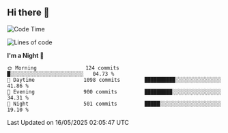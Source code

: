 ## Hi there 👋

<!--
**Wangmerlyn/Wangmerlyn** is a ✨ _special_ ✨ repository because its `README.md` (this file) appears on your GitHub profile.

Here are some ideas to get you started:

- 🔭 I’m currently working on ...
- 🌱 I’m currently learning ...
- 👯 I’m looking to collaborate on ...
- 🤔 I’m looking for help with ...
- 💬 Ask me about ...
- 📫 How to reach me: ...
- 😄 Pronouns: ...
- ⚡ Fun fact: ...
-->
<!--START_SECTION:waka-->
![Code Time](http://img.shields.io/badge/Code%20Time-295%20hrs%2038%20mins-blue)

![Lines of code](https://img.shields.io/badge/From%20Hello%20World%20I%27ve%20Written-12.2%20million%20lines%20of%20code-blue)

**I'm a Night 🦉** 

```text
🌞 Morning                124 commits         █░░░░░░░░░░░░░░░░░░░░░░░░   04.73 % 
🌆 Daytime                1098 commits        ██████████░░░░░░░░░░░░░░░   41.86 % 
🌃 Evening                900 commits         █████████░░░░░░░░░░░░░░░░   34.31 % 
🌙 Night                  501 commits         █████░░░░░░░░░░░░░░░░░░░░   19.10 % 
```



 Last Updated on 16/05/2025 02:05:47 UTC
<!--END_SECTION:waka-->
